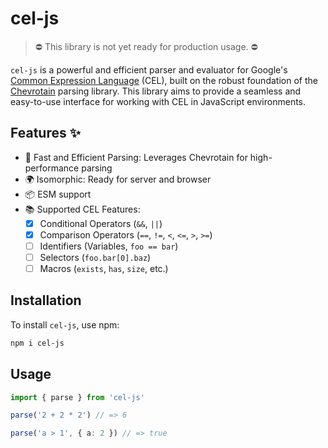 # cel-js

> ⛔ This library is not yet ready for production usage. ⛔

`cel-js` is a powerful and efficient parser and evaluator for Google's [Common Expression Language](https://github.com/google/cel-spec) (CEL), built on the robust foundation of the [Chevrotain](https://chevrotain.io/docs/) parsing library. This library aims to provide a seamless and easy-to-use interface for working with CEL in JavaScript environments.

## Features ✨

- 🚀 Fast and Efficient Parsing: Leverages Chevrotain for high-performance parsing
- 🌍 Isomorphic: Ready for server and browser
- 📦 ESM support
- 📚 Supported CEL Features:
  - [x] Conditional Operators (`&&`, `||`)
  - [x] Comparison Operators (`==`, `!=`, `<`, `<=`, `>`, `>=`)
  - [ ] Identifiers (Variables, `foo == bar`)
  - [ ] Selectors (`foo.bar[0].baz`)
  - [ ] Macros (`exists`, `has`, `size`, etc.)

## Installation

To install `cel-js`, use npm:

```bash
npm i cel-js
```

## Usage

```ts
import { parse } from 'cel-js'

parse('2 + 2 * 2') // => 6

parse('a > 1', { a: 2 }) // => true
```
